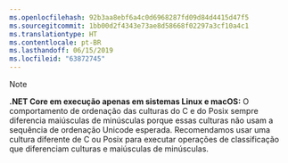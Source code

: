 ```yaml
---
ms.openlocfilehash: 92b3aa8ebf6a4c0d6968287fd09d84d4415d47f5
ms.sourcegitcommit: 1bb00d2f4343e73ae8d58668f02297a3cf10a4c1
ms.translationtype: HT
ms.contentlocale: pt-BR
ms.lasthandoff: 06/15/2019
ms.locfileid: "63872745"
---
```

> [!NOTE]
> **.NET Core em execução apenas em sistemas Linux e macOS:** O comportamento de ordenação das culturas do C e do Posix sempre diferencia maiúsculas de minúsculas porque essas culturas não usam a sequência de ordenação Unicode esperada. Recomendamos usar uma cultura diferente de C ou Posix para executar operações de classificação que diferenciam culturas e maiúsculas de minúsculas.  

